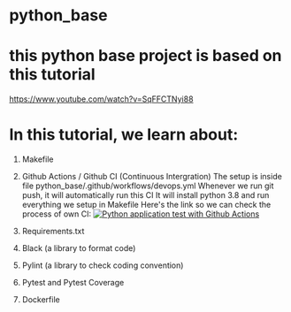 # python_base

# this python base project is based on this tutorial
https://www.youtube.com/watch?v=SqFFCTNyi88

# In this tutorial, we learn about:
1. Makefile
2. Github Actions / Github CI (Continuous Intergration)
The setup is inside file python_base/.github/workflows/devops.yml
Whenever we run git push, it will automatically run this CI
It will install python 3.8 and run everything we setup in Makefile
Here's the link so we can check the process of own CI:
[![Python application test with Github Actions](https://github.com/congson95dev/python_base/actions/workflows/devops.yml/badge.svg)](https://github.com/congson95dev/python_base/actions/workflows/devops.yml)

3. Requirements.txt
4. Black (a library to format code)
5. Pylint (a library to check coding convention)
6. Pytest and Pytest Coverage
7. Dockerfile
